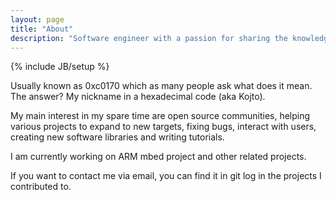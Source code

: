 ```yaml
---
layout: page
title: "About"
description: "Software engineer with a passion for sharing the knowledge."
---
```

{% include JB/setup %}

Usually known as 0xc0170 which as many people ask what does it mean. The answer? My nickname in a hexadecimal code (aka Kojto).

My main interest in my spare time are open source communities, helping various projects to expand to new targets, fixing bugs, interact with users, creating new software libraries and writing tutorials.

I am currently working on ARM mbed project and other related projects.

If you want to contact me via email, you can find it in git log in the projects I contributed to.
